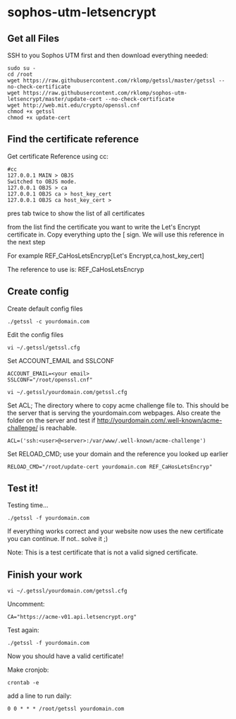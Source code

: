 # sophos-utm-letsencrypt

## Get all Files

SSH to you Sophos UTM first and then download everything needed:

```
sudo su -
cd /root
wget https://raw.githubusercontent.com/rklomp/getssl/master/getssl --no-check-certificate
wget https://raw.githubusercontent.com/rklomp/sophos-utm-letsencrypt/master/update-cert --no-check-certificate
wget http://web.mit.edu/crypto/openssl.cnf
chmod +x getssl
chmod +x update-cert
```

## Find the certificate reference

Get certificate Reference using cc:

```
#cc
127.0.0.1 MAIN > OBJS
Switched to OBJS mode.
127.0.0.1 OBJS > ca
127.0.0.1 OBJS ca > host_key_cert
127.0.0.1 OBJS ca host_key_cert >
```

pres tab twice to show the list of all certificates

from the list find the certificate you want to write the Let's Encrypt certificate in.
Copy everything upto the [ sign. We will use this reference in the next step

For example
REF_CaHosLetsEncryp[Let's Encrypt,ca,host_key_cert] 

The reference to use is: REF_CaHosLetsEncryp

## Create config

Create default config files

`./getssl -c yourdomain.com`

Edit the config files

`vi ~/.getssl/getssl.cfg`

Set ACCOUNT_EMAIL and SSLCONF
```
ACCOUNT_EMAIL=<your email>
SSLCONF="/root/openssl.cnf"
```

`vi ~/.getssl/yourdomain.com/getssl.cfg`

Set ACL; The directory where to copy acme challenge file to. This should be the server that is serving the yourdomain.com webpages. Also create the folder on the server and test if http://yourdomain.com/.well-known/acme-challenge/ is reachable.

`ACL=('ssh:<user>@<server>:/var/www/.well-known/acme-challenge')`


Set RELOAD_CMD; use your domain and the reference you looked up earlier

`RELOAD_CMD="/root/update-cert yourdomain.com REF_CaHosLetsEncryp"`

## Test it!
Testing time...

`./getssl -f yourdomain.com`

If everything works correct and your website now uses the new certificate you can continue. If not.. solve it ;)

Note: This is a test certificate that is not a valid signed certificate.

## Finish your work

`vi ~/.getssl/yourdomain.com/getssl.cfg`

Uncomment:

`CA="https://acme-v01.api.letsencrypt.org"`

Test again:

`./getssl -f yourdomain.com`

Now you should have a valid certificate!

Make cronjob:

`crontab -e`

add a line to run daily:

`0 0 * * * /root/getssl yourdomain.com`

